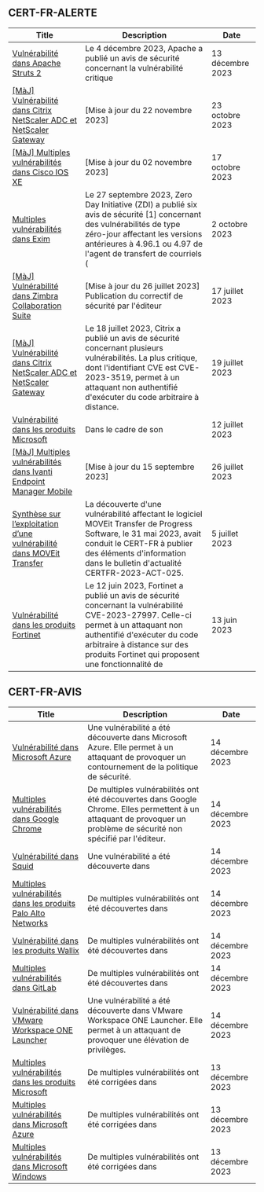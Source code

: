 
## CERT-FR-ALERTE
|Title|Description|Date|
|---|---|---|
| [Vulnérabilité dans Apache Struts 2](https://www.cert.ssi.gouv.fr/alerte/CERTFR-2023-ALE-013/) | Le 4 décembre 2023, Apache a publié un avis de sécurité concernant la vulnérabilité critique  | 13 décembre 2023 |
| [[MàJ] Vulnérabilité dans Citrix NetScaler ADC et NetScaler Gateway](https://www.cert.ssi.gouv.fr/alerte/CERTFR-2023-ALE-012/) | [Mise à jour du 22 novembre 2023] | 23 octobre 2023 |
| [[MàJ] Multiples vulnérabilités dans Cisco IOS XE](https://www.cert.ssi.gouv.fr/alerte/CERTFR-2023-ALE-011/) | [Mise à jour du 02 novembre 2023] | 17 octobre 2023 |
| [Multiples vulnérabilités dans Exim](https://www.cert.ssi.gouv.fr/alerte/CERTFR-2023-ALE-010/) | Le 27 septembre 2023, Zero Day Initiative (ZDI) a publié six avis de sécurité [1] concernant des vulnérabilités de type zéro-jour affectant les versions antérieures à 4.96.1 ou 4.97 de l'agent de transfert de courriels ( | 2 octobre 2023 |
| [[MàJ] Vulnérabilité dans Zimbra Collaboration Suite](https://www.cert.ssi.gouv.fr/alerte/CERTFR-2023-ALE-007/) | [Mise à jour du 26 juillet 2023] Publication du correctif de sécurité par l'éditeur | 17 juillet 2023 |
| [[MàJ] Vulnérabilité dans Citrix NetScaler ADC et NetScaler Gateway](https://www.cert.ssi.gouv.fr/alerte/CERTFR-2023-ALE-008/) | Le 18 juillet 2023, Citrix a publié un avis de sécurité concernant plusieurs vulnérabilités. La plus critique, dont l'identifiant CVE est CVE-2023-3519, permet à un attaquant non authentifié d'exécuter du code arbitraire à distance. | 19 juillet 2023 |
| [Vulnérabilité dans les produits Microsoft](https://www.cert.ssi.gouv.fr/alerte/CERTFR-2023-ALE-006/) | Dans le cadre de son  | 12 juillet 2023 |
| [[MàJ] Multiples vulnérabilités dans Ivanti Endpoint Manager Mobile](https://www.cert.ssi.gouv.fr/alerte/CERTFR-2023-ALE-009/) | [Mise à jour du 15 septembre 2023]  | 26 juillet 2023 |
| [Synthèse sur l’exploitation d’une vulnérabilité dans MOVEit Transfer](https://www.cert.ssi.gouv.fr/alerte/CERTFR-2023-ALE-005/) | La découverte d'une vulnérabilité affectant le logiciel MOVEit Transfer de Progress Software, le 31 mai 2023, avait conduit le CERT-FR à publier des éléments d'information dans le bulletin d'actualité CERTFR-2023-ACT-025. | 5 juillet 2023 |
| [Vulnérabilité dans les produits Fortinet](https://www.cert.ssi.gouv.fr/alerte/CERTFR-2023-ALE-004/) | Le 12 juin 2023, Fortinet a publié un avis de sécurité concernant la vulnérabilité CVE-2023-27997. Celle-ci permet à un attaquant non authentifié d'exécuter du code arbitraire à distance sur des produits Fortinet qui proposent une fonctionnalité de  | 13 juin 2023 |
## CERT-FR-AVIS
|Title|Description|Date|
|---|---|---|
| [Vulnérabilité dans Microsoft Azure](https://www.cert.ssi.gouv.fr/avis/CERTFR-2023-AVI-1032/) | Une vulnérabilité a été découverte dans Microsoft Azure. Elle permet à un attaquant de provoquer un contournement de la politique de sécurité. | 14 décembre 2023 |
| [Multiples vulnérabilités dans Google Chrome](https://www.cert.ssi.gouv.fr/avis/CERTFR-2023-AVI-1031/) | De multiples vulnérabilités ont été découvertes dans Google Chrome. Elles permettent à un attaquant de provoquer un problème de sécurité non spécifié par l'éditeur. | 14 décembre 2023 |
| [Vulnérabilité dans Squid](https://www.cert.ssi.gouv.fr/avis/CERTFR-2023-AVI-1030/) | Une vulnérabilité a été découverte dans  | 14 décembre 2023 |
| [Multiples vulnérabilités dans les produits Palo Alto Networks](https://www.cert.ssi.gouv.fr/avis/CERTFR-2023-AVI-1029/) | De multiples vulnérabilités ont été découvertes dans  | 14 décembre 2023 |
| [Vulnérabilité dans les produits Wallix](https://www.cert.ssi.gouv.fr/avis/CERTFR-2023-AVI-1028/) | De multiples vulnérabilités ont été découvertes dans  | 14 décembre 2023 |
| [Multiples vulnérabilités dans GitLab](https://www.cert.ssi.gouv.fr/avis/CERTFR-2023-AVI-1027/) | De multiples vulnérabilités ont été découvertes dans  | 14 décembre 2023 |
| [Vulnérabilité dans VMware Workspace ONE Launcher](https://www.cert.ssi.gouv.fr/avis/CERTFR-2023-AVI-1026/) | Une vulnérabilité a été découverte dans VMware Workspace ONE Launcher. Elle permet à un attaquant de provoquer une élévation de privilèges. | 14 décembre 2023 |
| [Multiples vulnérabilités dans les produits Microsoft](https://www.cert.ssi.gouv.fr/avis/CERTFR-2023-AVI-1025/) | De multiples vulnérabilités ont été corrigées dans  | 13 décembre 2023 |
| [Multiples vulnérabilités dans Microsoft Azure](https://www.cert.ssi.gouv.fr/avis/CERTFR-2023-AVI-1024/) | De multiples vulnérabilités ont été corrigées dans  | 13 décembre 2023 |
| [Multiples vulnérabilités dans Microsoft Windows](https://www.cert.ssi.gouv.fr/avis/CERTFR-2023-AVI-1023/) | De multiples vulnérabilités ont été corrigées dans  | 13 décembre 2023 |
